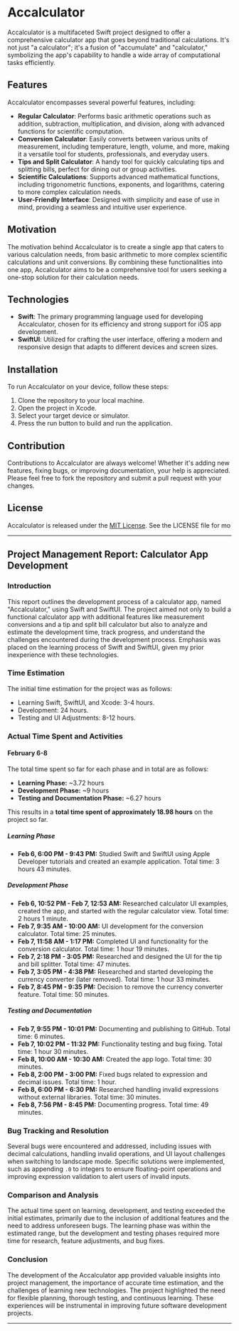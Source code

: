 # Accalculator

Accalculator is a multifaceted Swift project designed to offer a comprehensive calculator app that goes beyond traditional calculations. It's not just "a calculator"; it's a fusion of "accumulate" and "calculator," symbolizing the app's capability to handle a wide array of computational tasks efficiently.

## Features

Accalculator encompasses several powerful features, including:

- **Regular Calculator**: Performs basic arithmetic operations such as addition, subtraction, multiplication, and division, along with advanced functions for scientific computation.
- **Conversion Calculator**: Easily converts between various units of measurement, including temperature, length, volume, and more, making it a versatile tool for students, professionals, and everyday users.
- **Tips and Split Calculator**: A handy tool for quickly calculating tips and splitting bills, perfect for dining out or group activities.
- **Scientific Calculations**: Supports advanced mathematical functions, including trigonometric functions, exponents, and logarithms, catering to more complex calculation needs.
- **User-Friendly Interface**: Designed with simplicity and ease of use in mind, providing a seamless and intuitive user experience.

## Motivation

The motivation behind Accalculator is to create a single app that caters to various calculation needs, from basic arithmetic to more complex scientific calculations and unit conversions. By combining these functionalities into one app, Accalculator aims to be a comprehensive tool for users seeking a one-stop solution for their calculation needs.

## Technologies

- **Swift**: The primary programming language used for developing Accalculator, chosen for its efficiency and strong support for iOS app development.
- **SwiftUI**: Utilized for crafting the user interface, offering a modern and responsive design that adapts to different devices and screen sizes.

## Installation

To run Accalculator on your device, follow these steps:

1. Clone the repository to your local machine.
2. Open the project in Xcode.
3. Select your target device or simulator.
4. Press the run button to build and run the application.

## Contribution

Contributions to Accalculator are always welcome! Whether it's adding new features, fixing bugs, or improving documentation, your help is appreciated. Please feel free to fork the repository and submit a pull request with your changes.

## License

Accalculator is released under the [MIT License](LICENSE). See the LICENSE file for mo

---

## Project Management Report: Calculator App Development

### Introduction

This report outlines the development process of a calculator app, named "Accalculator," using Swift and SwiftUI. The project aimed not only to build a functional calculator app with additional features like measurement conversions and a tip and split bill calculator but also to analyze and estimate the development time, track progress, and understand the challenges encountered during the development process. Emphasis was placed on the learning process of Swift and SwiftUI, given my prior inexperience with these technologies.

### Time Estimation

The initial time estimation for the project was as follows:

- Learning Swift, SwiftUI, and Xcode: 3-4 hours.
- Development: 24 hours.
- Testing and UI Adjustments: 8-12 hours.

### Actual Time Spent and Activities

#### February 6-8

The total time spent so far for each phase and in total are as follows:

- **Learning Phase:** ~3.72 hours
- **Development Phase:** ~9 hours
- **Testing and Documentation Phase:** ~6.27 hours

This results in a **total time spent of approximately 18.98 hours** on the project so far.

##### Learning Phase

- **Feb 6, 6:00 PM - 9:43 PM:** Studied Swift and SwiftUI using Apple Developer tutorials and created an example application. Total time: 3 hours 43 minutes.

##### Development Phase

- **Feb 6, 10:52 PM - Feb 7, 12:53 AM:** Researched calculator UI examples, created the app, and started with the regular calculator view. Total time: 2 hours 1 minute.
- **Feb 7, 9:35 AM - 10:00 AM:** UI development for the conversion calculator. Total time: 25 minutes.
- **Feb 7, 11:58 AM - 1:17 PM:** Completed UI and functionality for the conversion calculator. Total time: 1 hour 19 minutes.
- **Feb 7, 2:18 PM - 3:05 PM:** Researched and designed the UI for the tip and bill splitter. Total time: 47 minutes.
- **Feb 7, 3:05 PM - 4:38 PM:** Researched and started developing the currency converter (later removed). Total time: 1 hour 33 minutes.
- **Feb 7, 8:45 PM - 9:35 PM:** Decision to remove the currency converter feature. Total time: 50 minutes.

##### Testing and Documentation

- **Feb 7, 9:55 PM - 10:01 PM:** Documenting and publishing to GitHub. Total time: 6 minutes.
- **Feb 7, 10:02 PM - 11:32 PM:** Functionality testing and bug fixing. Total time: 1 hour 30 minutes.
- **Feb 8, 10:00 AM - 10:30 AM:** Created the app logo. Total time: 30 minutes.
- **Feb 8, 2:00 PM - 3:00 PM:** Fixed bugs related to expression and decimal issues. Total time: 1 hour.
- **Feb 8, 6:00 PM - 6:30 PM:** Researched handling invalid expressions without external libraries. Total time: 30 minutes.
- **Feb 8, 7:56 PM - 8:45 PM:** Documenting progress. Total time: 49 minutes.

### Bug Tracking and Resolution

Several bugs were encountered and addressed, including issues with decimal calculations, handling invalid operations, and UI layout challenges when switching to landscape mode. Specific solutions were implemented, such as appending `.0` to integers to ensure floating-point operations and improving expression validation to alert users of invalid inputs.

### Comparison and Analysis

The actual time spent on learning, development, and testing exceeded the initial estimates, primarily due to the inclusion of additional features and the need to address unforeseen bugs. The learning phase was within the estimated range, but the development and testing phases required more time for research, feature adjustments, and bug fixes.

### Conclusion

The development of the Accalculator app provided valuable insights into project management, the importance of accurate time estimation, and the challenges of learning new technologies. The project highlighted the need for flexible planning, thorough testing, and continuous learning. These experiences will be instrumental in improving future software development projects.

---
